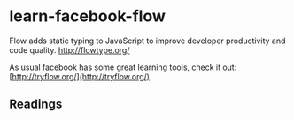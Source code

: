 # learn-facebook-flow
Flow adds static typing to JavaScript to improve developer productivity and code quality.  http://flowtype.org/

As usual facebook has some great learning tools, check it out: [http://tryflow.org/](http://tryflow.org/)

## Readings

